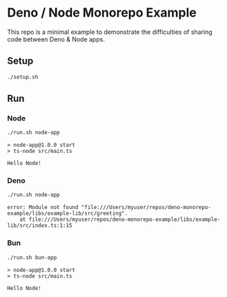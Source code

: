 # Deno / Node Monorepo Example

This repo is a minimal example to demonstrate the difficulties of sharing code between Deno & Node apps.

## Setup

```sh
./setup.sh
```

## Run

### Node

```sh
./run.sh node-app
```

```
> node-app@1.0.0 start
> ts-node src/main.ts

Hello Node!
```

### Deno

```sh
./run.sh node-app
```

```
error: Module not found "file:///Users/myuser/repos/deno-monorepo-example/libs/example-lib/src/greeting".
    at file:///Users/myuser/repos/deno-monorepo-example/libs/example-lib/src/index.ts:1:15
```

### Bun

```sh
./run.sh bun-app
```

```
> node-app@1.0.0 start
> ts-node src/main.ts

Hello Node!
```
